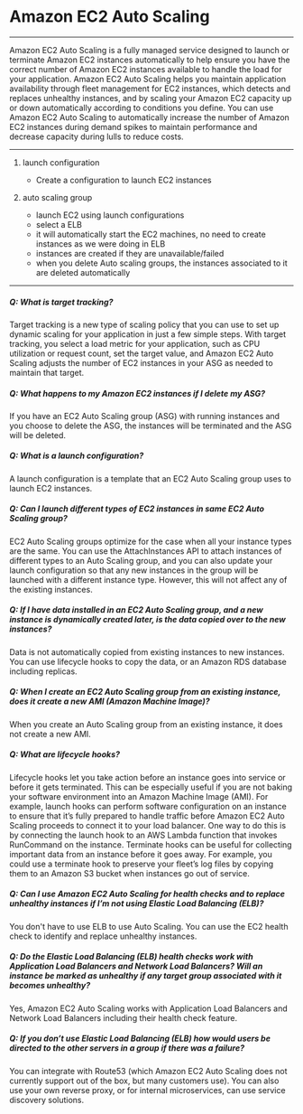 # Amazon EC2 Auto Scaling
---

Amazon EC2 Auto Scaling is a fully managed service designed to launch or terminate Amazon EC2 instances automatically to help ensure you have the correct number of Amazon EC2 instances available to handle the load for your application. Amazon EC2 Auto Scaling helps you maintain application availability through fleet management for EC2 instances, which detects and replaces unhealthy instances, and by scaling your Amazon EC2 capacity up or down automatically according to conditions you define. You can use Amazon EC2 Auto Scaling to automatically increase the number of Amazon EC2 instances during demand spikes to maintain performance and decrease capacity during lulls to reduce costs.

---

1) launch configuration
	- Create a configuration to launch EC2 instances

2) auto scaling group
	- launch EC2 using launch configurations
	- select a ELB
	- it will automatically start the EC2 machines, no need to create instances as we were doing in ELB
	- instances are created if they are unavailable/failed
	- when you delete Auto scaling groups, the instances associated to it are deleted automatically

---

##### Q: What is target tracking?

Target tracking is a new type of scaling policy that you can use to set up dynamic scaling for your application in just a few simple steps. With target tracking, you select a load metric for your application, such as CPU utilization or request count, set the target value, and Amazon EC2 Auto Scaling adjusts the number of EC2 instances in your ASG as needed to maintain that target.

##### Q: What happens to my Amazon EC2 instances if I delete my ASG?

If you have an EC2 Auto Scaling group (ASG) with running instances and you choose to delete the ASG, the instances will be terminated and the ASG will be deleted.

##### Q: What is a launch configuration?

A launch configuration is a template that an EC2 Auto Scaling group uses to launch EC2 instances.

##### Q: Can I launch different types of EC2 instances in same EC2 Auto Scaling group?

EC2 Auto Scaling groups optimize for the case when all your instance types are the same. You can use the AttachInstances API to attach instances of different types to an Auto Scaling group, and you can also update your launch configuration so that any new instances in the group will be launched with a different instance type. However, this will not affect any of the existing instances.

##### Q: If I have data installed in an EC2 Auto Scaling group, and a new instance is dynamically created later, is the data copied over to the new instances?

Data is not automatically copied from existing instances to new instances. You can use lifecycle hooks to copy the data, or an Amazon RDS database including replicas.


##### Q: When I create an EC2 Auto Scaling group from an existing instance, does it create a new AMI (Amazon Machine Image)?
When you create an Auto Scaling group from an existing instance, it does not create a new AMI. 

##### Q: What are lifecycle hooks?

Lifecycle hooks let you take action before an instance goes into service or before it gets terminated. This can be especially useful if you are not baking your software environment into an Amazon Machine Image (AMI). For example, launch hooks can perform software configuration on an instance to ensure that it’s fully prepared to handle traffic before Amazon EC2 Auto Scaling proceeds to connect it to your load balancer. One way to do this is by connecting the launch hook to an AWS Lambda function that invokes RunCommand on the instance. Terminate hooks can be useful for collecting important data from an instance before it goes away. For example, you could use a terminate hook to preserve your fleet’s log files by copying them to an Amazon S3 bucket when instances go out of service.


##### Q: Can I use Amazon EC2 Auto Scaling for health checks and to replace unhealthy instances if I’m not using Elastic Load Balancing (ELB)? 
You don't have to use ELB to use Auto Scaling. You can use the EC2 health check to identify and replace unhealthy instances.


##### Q: Do the Elastic Load Balancing (ELB) health checks work with Application Load Balancers and Network Load Balancers? Will an instance be marked as unhealthy if any target group associated with it becomes unhealthy? 

Yes, Amazon EC2 Auto Scaling works with Application Load Balancers and Network Load Balancers including their health check feature.

##### Q: If you don’t use Elastic Load Balancing (ELB) how would users be directed to the other servers in a group if there was a failure?

You can integrate with Route53 (which Amazon EC2 Auto Scaling does not currently support out of the box, but many customers use). You can also use your own reverse proxy, or for internal microservices, can use service discovery solutions.